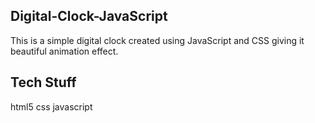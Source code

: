 ## Digital-Clock-JavaScript
This is a simple digital clock created using JavaScript and CSS giving it beautiful animation effect.

## Tech Stuff
html5 css javascript

